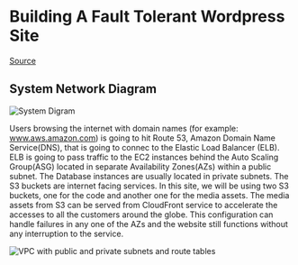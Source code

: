 # Building A Fault Tolerant Wordpress Site
[Source](https://www.udemy.com/course/aws-certified-solutions-architect-associate/learn/lecture/13887862#content) 

## System Network Diagram

![System Digram](https://drive.google.com/uc?id=1Na2V52jyVPOcDGTzs2zQ7_azECPmly3D)

Users browsing the internet with domain names (for example: www.aws.amazon.com) is going to hit Route 53, Amazon Domain Name Service(DNS), that is going to connec to the Elastic Load Balancer (ELB). ELB is going to pass traffic to the EC2 instances behind the Auto Scaling Group(ASG) located in separate Availability Zones(AZs) within a public subnet. The Database instances are usually located in private subnets. The S3 buckets are internet facing services. In this site, we will be using two S3 buckets, one for the code and another one for the media assets. The media assets from S3 can be served from CloudFront service to accelerate the accesses to all the customers around the globe. This configuration can handle failures in any one of the AZs and the website still functions without any interruption to the service.

![VPC with public and private subnets and route tables](https://drive.google.com/uc?id=1M5sdCpHLuyBhpj5Vi6Obz4zQWgr0kPcL)





